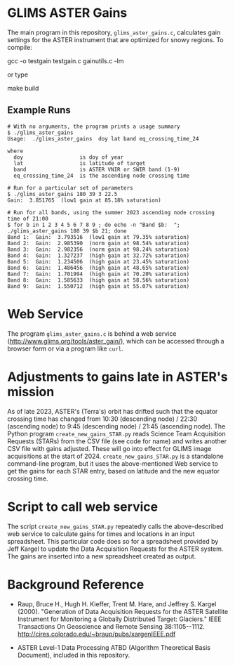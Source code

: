 # GLIMS ASTER Gains

The main program in this repository, `glims_aster_gains.c`, calculates gain
settings for the ASTER instrument that are optimized for snowy regions.  To
compile:

  gcc -o testgain testgain.c gainutils.c -lm

or type

  make build

## Example Runs

```
# With no arguments, the program prints a usage summary
$ ./glims_aster_gains 
Usage:  ./glims_aster_gains  doy lat band eq_crossing_time_24

where
  doy                  is doy of year
  lat                  is latitude of target
  band                 is ASTER VNIR or SWIR band (1-9)
  eq_crossing_time_24  is the ascending node crossing time

# Run for a particular set of parameters
$ ./glims_aster_gains 180 39 3 22.5
Gain:  3.851765  (low1 gain at 85.18% saturation)

# Run for all bands, using the summer 2023 ascending node crossing time of 21:00
$ for b in 1 2 3 4 5 6 7 8 9 ; do echo -n "Band $b:  "; ./glims_aster_gains 180 39 $b 21; done
Band 1:  Gain:  3.793516  (low1 gain at 79.35% saturation)
Band 2:  Gain:  2.985390  (norm gain at 98.54% saturation)
Band 3:  Gain:  2.982356  (norm gain at 98.24% saturation)
Band 4:  Gain:  1.327237  (high gain at 32.72% saturation)
Band 5:  Gain:  1.234506  (high gain at 23.45% saturation)
Band 6:  Gain:  1.486456  (high gain at 48.65% saturation)
Band 7:  Gain:  1.701994  (high gain at 70.20% saturation)
Band 8:  Gain:  1.585633  (high gain at 58.56% saturation)
Band 9:  Gain:  1.550712  (high gain at 55.07% saturation)
```

# Web Service

The program `glims_aster_gains.c` is behind a web service (http://www.glims.org/tools/aster_gain/), which can be accessed through a browser form or via a program like `curl`.

# Adjustments to gains late in ASTER's mission

As of late 2023, ASTER's (Terra's) orbit has drifted such that the equator crossing time has changed from 10:30 (descending node) / 22:30 (ascending node) to
9:45 (descending node) / 21:45 (ascending node).  The Python program `create_new_gains_STAR.py` reads Science Team Acquisition Requests (STARs)
from the CSV file (see code for name) and writes another CSV file with gains adjusted.  These will go into effect for GLIMS image acquisitions
at the start of 2024.  `create_new_gains_STAR.py` is a standalone command-line program, but it uses the above-mentioned Web service to get the gains for each
STAR entry, based on latitude and the new equator crossing time.

# Script to call web service

The script `create_new_gains_STAR.py` repeatedly calls the above-described web
service to calculate gains for times and locations in an input spreadsheet.
This particular code does so for a spreadsheet provided by Jeff Kargel
to update the Data Acquisition Requests for the ASTER system.  The
gains are inserted into a new spreadsheet created as output.

# Background Reference

* Raup, Bruce H., Hugh H. Kieffer, Trent M. Hare, and Jeffrey S. Kargel
  (2000). "Generation of Data Acquisition Requests for the ASTER Satellite
  Instrument for Monitoring a Globally Distributed Target: Glaciers." IEEE
  Transactions On Geoscience and Remote Sensing 38:1105--1112.
  http://cires.colorado.edu/~braup/pubs/xargenIEEE.pdf

* ASTER Level-1 Data Processing ATBD (Algorithm Theoretical Basis Document), included in this repository.



